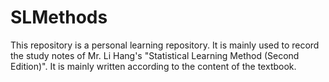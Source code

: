 # SLMethods
This repository is a personal learning repository. It is mainly used to record the study notes of Mr. Li Hang's "Statistical Learning Method (Second Edition)". It is mainly written according to the content of the textbook.
